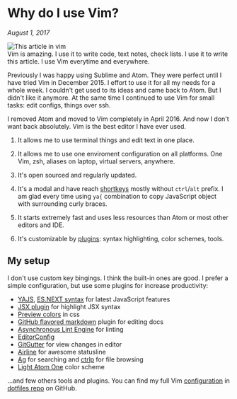 # Why do I use Vim?

_August 1, 2017_

![This article in vim](//i.imgur.com/3X4YTeg.png)  
Vim is amazing. I use it to write code, text notes, check lists. I use it to
write this article. I use Vim everytime and everywhere.

Previously I was happy using Sublime and Atom. They were perfect until I have
tried Vim in December 2015. I effort to use it for all my needs for a whole
week. I couldn't get used to its ideas and came back to Atom. But I didn't like
it anymore. At the same time I continued to use Vim for small tasks: edit
configs, things over ssh.

I removed Atom and moved to Vim completely in April 2016. And now I don't want
back absolutely. Vim is the best editor I have ever used.

1. It allows me to use terminal things and edit text in one place.

2. It allows me to use one enviroment configuration on all platforms.
  One Vim, zsh, aliases on laptop, virtual servers, anywhere.

3. It's open sourced and regularly updated.

4. It's a modal and have reach [shortkeys](https://vim.rtorr.com)
  mostly without `ctrl`/`alt` prefix. I am glad every time using `ya{` combination
  to copy JavaScript object with surrounding curly braces.

5. It starts extremely fast and uses less resources than Atom or most other editors and IDE.

6. It's customizable by [plugins](http://vimawesome.com): syntax highlighting, color schemes, tools.

## My setup

I don't use custom key bingings. I think the built-in ones are good. I prefer
a simple configuration, but use some plugins for increase productivity:

* [YAJS](https://github.com/othree/yajs.vim), [ES.NEXT syntax](https://github.com/othree/es.next.syntax.vim) for latest JavaScript features
* [JSX plugin](https://github.com/mxw/vim-jsx) for highlight JSX syntax
* [Preview colors](https://github.com/ap/vim-css-color) in css
* [GitHub flavored markdown](https://github.com/rhysd/vim-gfm-syntax) plugin for editing docs
* [Asynchronous Lint Engine](https://github.com/w0rp/ale) for linting
* [EditorConfig](https://github.com/editorconfig/editorconfig-vim)
* [GitGutter](https://github.com/airblade/vim-gitgutter) for view changes in editor
* [Airline](https://github.com/vim-airline/vim-airline) for awesome statusline
* [Ag](https://github.com/rking/ag.vim) for searching and [ctrlp](https://github.com/ctrlpvim/ctrlp.vim) for file browsing
* [Light Atom One](https://github.com/rakr/vim-one) color scheme

...and few others tools and plugins. You can find my full
Vim [configuration](https://github.com/andrepolischuk/dotfiles/blob/master/.vimrc)
in [dotfiles repo](https://github.com/andrepolischuk/dotfiles) on GitHub.
